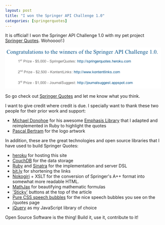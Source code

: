 ```yaml
---
layout: post
title: "I won the Springer API Challenge 1.0"
categories: [springerquotes]
---
```


It is official! I won the Springer API Challenge 1.0 with my pet project [Springer Quotes](http://springerquotes.heroku.com). Wohoooo!:)

[![Springer API Challenge](/images/winning_springer_challenge.png "Results Springer API Challenge 1.0")](http://dev.springer.com/)

So go check out [Springer Quotes](http://springerquotes.heroku.com) and let me know what you think.

I want to give credit where credit is due. I specially want to thank these two people for their prior work and support: 

* [Michael Donohoe](https://twitter.com/#!/donohoe) for his awesome [Emphasis Library](https://github.com/NYTimes/Emphasis) that I adapted and reimplemented in Ruby to highlight the quotes
* [Pascal Bertram](http://pixelmove.de) for the logo artwork

In addition, these are the great technologies and open source libraries that I have used to build Springer Quotes:
	
<ul>
	<li><a href="http://heroku.com">heroku</a> for hosting this site</li>	
	<li><a href="http://couchone.com">CouchDB</a> for the data storage</li>	
	<li><a href="http://www.ruby-lang.org/en/">Ruby</a> and <a href="http://www.sinatrarb.com/">Sinatra</a> for the implementation and server DSL</li>	
	<li><a href="http://bit.ly">bit.ly</a> for shortening the links</li>	
	<li><a href="http://nokogiri.org/">Nokogiri</a> + XSLT for the conversion of Springer's A++ format into somewhat more readable HTML.</li>
	<li><a href="http://www.mathjax.org">MathJax</a> for beautifying mathematic formulas</li>
	<li><a href="http://imakewebthings.github.com/jquery-waypoints/sticky-elements/">'Sticky'</a> buttons at the top of the article</li>	
	<li><a href="http://nicolasgallagher.com/pure-css-speech-bubbles/">Pure CSS speech bubbles</a> for the nice speech bubbles you see on the /quotes page</li>
	<li><a href="http://jquery.com">jQuery</a> as my JavaScript library of choice</li>
</ul>

Open Source Software is the thing! Build it, use it, contribute to it!